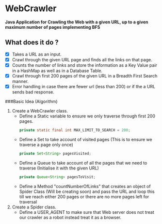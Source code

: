 # WebCrawler
__Java Application for Crawling the Web with a given URL, up to a given maximum number of pages implementing BFS__
## What does it do ?
- [x] Takes a URL as an input.
- [x] Crawl through the given URL page and finds all the links on that page.
- [x] Counts the number of links and store the information as a Key Value pair in a HashMap as well as in a Database Table.
- [x] Crawl through first 200 pages of the given URL in a Breadth First Search manner.
- [x] Error handling in case there are fewer url (less than 200) or if the a URL sends bad response.

###Basic Idea (Algorithm)
1. Create a WebCrawler class.
   * Define a Static variable to ensure we only traverse through first 200 pages.
     ```java
     private static final int MAX_LIMIT_TO_SEARCH = 200;
     ```
   * Define a Set to take account of visited pages (This is to ensure we traverse a page only once)
     ```java
     private Set<String> pagesVisited;
     ```
   * Define a Queue to take account of all the pages that we need to traverse (Initialise it with the given URL)
     ```java	  
     private Queue<String> pagesToVisit;
     ```
   * Define a Method "countNumberOfLinks" that creates an object of Spider Class (Will be creating soon) and pass the URL and      loop this till we reach either 200 pages or there are no more pages left for traversal
2. Create a Spider class.
   * Define a USER_AGENT to make sure that Web server does not treat our crawler as a robot instead treat it as a browser.
